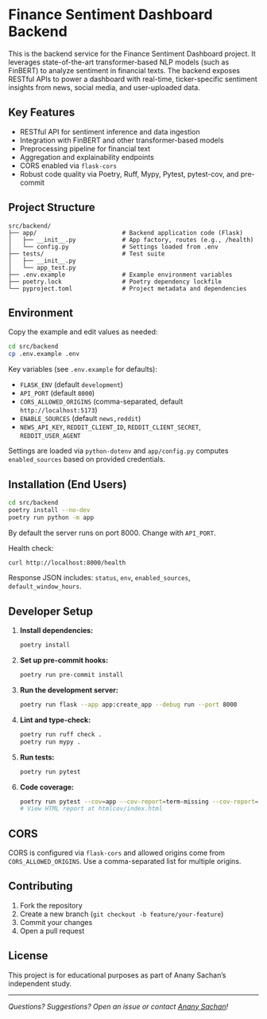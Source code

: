 # Finance Sentiment Dashboard Backend

This is the backend service for the Finance Sentiment Dashboard project. It leverages state-of-the-art transformer-based NLP models (such as FinBERT) to analyze sentiment in financial texts. The backend exposes RESTful APIs to power a dashboard with real-time, ticker-specific sentiment insights from news, social media, and user-uploaded data.

## Key Features

- RESTful API for sentiment inference and data ingestion
- Integration with FinBERT and other transformer-based models
- Preprocessing pipeline for financial text
- Aggregation and explainability endpoints
- CORS enabled via `flask-cors`
- Robust code quality via Poetry, Ruff, Mypy, Pytest, pytest-cov, and pre-commit

## Project Structure

```
src/backend/
├── app/                        # Backend application code (Flask)
│   ├── __init__.py             # App factory, routes (e.g., /health)
│   └── config.py               # Settings loaded from .env
├── tests/                      # Test suite
│   ├── __init__.py
│   └── app_test.py
├── .env.example                # Example environment variables
├── poetry.lock                 # Poetry dependency lockfile
└── pyproject.toml              # Project metadata and dependencies
```

## Environment

Copy the example and edit values as needed:

```sh
cd src/backend
cp .env.example .env
```

Key variables (see `.env.example` for defaults):
- `FLASK_ENV` (default `development`)
- `API_PORT` (default `8000`)
- `CORS_ALLOWED_ORIGINS` (comma-separated, default `http://localhost:5173`)
- `ENABLE_SOURCES` (default `news,reddit`)
- `NEWS_API_KEY`, `REDDIT_CLIENT_ID`, `REDDIT_CLIENT_SECRET`, `REDDIT_USER_AGENT`

Settings are loaded via `python-dotenv` and `app/config.py` computes `enabled_sources` based on provided credentials.

## Installation (End Users)

```sh
cd src/backend
poetry install --no-dev
poetry run python -m app
```

By default the server runs on port 8000. Change with `API_PORT`.

Health check:
```sh
curl http://localhost:8000/health
```
Response JSON includes: `status`, `env`, `enabled_sources`, `default_window_hours`.

## Developer Setup

1. **Install dependencies:**

   ```sh
   poetry install
   ```

2. **Set up pre-commit hooks:**

   ```sh
   poetry run pre-commit install
   ```

3. **Run the development server:**

   ```sh
   poetry run flask --app app:create_app --debug run --port 8000
   ```

4. **Lint and type-check:**

   ```sh
   poetry run ruff check .
   poetry run mypy .
   ```

5. **Run tests:**

   ```sh
   poetry run pytest
   ```

6. **Code coverage:**

   ```sh
   poetry run pytest --cov=app --cov-report=term-missing --cov-report=html
   # View HTML report at htmlcov/index.html
   ```

## CORS

CORS is configured via `flask-cors` and allowed origins come from `CORS_ALLOWED_ORIGINS`. Use a comma-separated list for multiple origins.

## Contributing

1. Fork the repository
2. Create a new branch (`git checkout -b feature/your-feature`)
3. Commit your changes
4. Open a pull request

## License

This project is for educational purposes as part of Anany Sachan’s independent study.

---

_Questions? Suggestions? Open an issue or contact [Anany Sachan](mailto:ananysachan2005@gmail.com)!_
